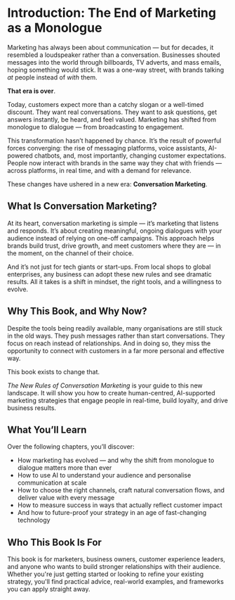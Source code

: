 # Introduction: The End of Marketing as a Monologue

Marketing has always been about communication — but for decades, it resembled a loudspeaker rather than a conversation. Businesses shouted messages into the world through billboards, TV adverts, and mass emails, hoping something would stick. It was a one-way street, with brands talking *at* people instead of *with* them.

**That era is over**.

Today, customers expect more than a catchy slogan or a well-timed discount. They want real conversations. They want to ask questions, get answers instantly, be heard, and feel valued. Marketing has shifted from monologue to dialogue — from broadcasting to engagement.

This transformation hasn’t happened by chance. It’s the result of powerful forces converging: the rise of messaging platforms, voice assistants, AI-powered chatbots, and, most importantly, changing customer expectations. People now interact with brands in the same way they chat with friends — across platforms, in real time, and with a demand for relevance.

These changes have ushered in a new era: **Conversation Marketing**.

## What Is Conversation Marketing?

At its heart, conversation marketing is simple — it’s marketing that listens and responds. It’s about creating meaningful, ongoing dialogues with your audience instead of relying on one-off campaigns. This approach helps brands build trust, drive growth, and meet customers where they are — in the moment, on the channel of their choice.

And it’s not just for tech giants or start-ups. From local shops to global enterprises, any business can adopt these new rules and see dramatic results. All it takes is a shift in mindset, the right tools, and a willingness to evolve.

## Why This Book, and Why Now?

Despite the tools being readily available, many organisations are still stuck in the old ways. They push messages rather than start conversations. They focus on reach instead of relationships. And in doing so, they miss the opportunity to connect with customers in a far more personal and effective way.

This book exists to change that.

*The New Rules of Conversation Marketing* is your guide to this new landscape. It will show you how to create human-centred, AI-supported marketing strategies that engage people in real-time, build loyalty, and drive business results.

## What You’ll Learn

Over the following chapters, you’ll discover:

* How marketing has evolved — and why the shift from monologue to dialogue matters more than ever
* How to use AI to understand your audience and personalise communication at scale
* How to choose the right channels, craft natural conversation flows, and deliver value with every message
* How to measure success in ways that actually reflect customer impact
* And how to future-proof your strategy in an age of fast-changing technology

## Who This Book Is For

This book is for marketers, business owners, customer experience leaders, and anyone who wants to build stronger relationships with their audience. Whether you're just getting started or looking to refine your existing strategy, you'll find practical advice, real-world examples, and frameworks you can apply straight away.

